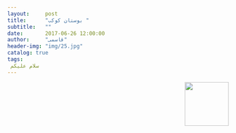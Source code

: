 ```yaml
---
layout:     post
title:      "بوستان کوکب "
subtitle:   ""
date:       2017-06-26 12:00:00
author:     "قاسمی"
header-img: "img/25.jpg"
catalog: true
tags:
 سلام علیکم 
---
```


<img style="float: right;width=100px;height:100px" src="https://github.com/grouh-salamat/grouh-salamat.github.io/raw/master/img/25.jpg">
